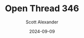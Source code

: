 ---
layout: podcast
title: "Open Thread 346"
author: Scott Alexander
description: https://www.astralcodexten.com/p/open-thread-346
date: 2024-09-09
length: 604707
duration: 151
guid: open-thread-346
---
